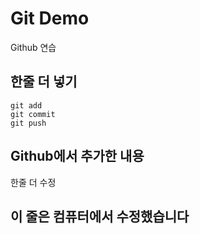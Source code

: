 # Git Demo

Github 연습

## 한줄 더 넣기

```
git add
git commit
git push
```

## Github에서 추가한 내용

한줄 더 수정


## 이 줄은 컴퓨터에서 수정했습니다
